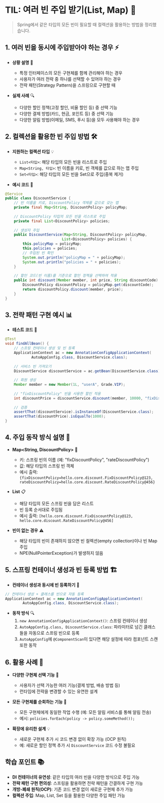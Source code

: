 # TIL: 여러 빈 주입 받기(List, Map) 🧩

> Spring에서 같은 타입의 모든 빈이 필요할 때 컬렉션을 활용하는 방법을 정리했습니다.

## 1. 여러 빈을 동시에 주입받아야 하는 경우 ⚡

- **상황 설명** 📝  
  - 특정 인터페이스의 모든 구현체를 함께 관리해야 하는 경우
  - 사용자가 여러 전략 중 하나를 선택할 수 있어야 하는 경우
  - 전략 패턴(Strategy Pattern)을 스프링으로 구현할 때

- **실제 사례** 🔍  
  - 다양한 할인 정책(고정 할인, 비율 할인 등) 중 선택 기능
  - 다양한 결제 방법(카드, 현금, 포인트 등) 중 선택 기능
  - 다양한 알림 방법(이메일, SMS, 푸시 등)을 모두 사용해야 하는 경우

## 2. 컬렉션을 활용한 빈 주입 방법 🛠️

- **지원하는 컬렉션 타입** 💡  
  - `List<타입>`: 해당 타입의 모든 빈을 리스트로 주입
  - `Map<String, 타입>`: 빈 이름을 키로, 빈 객체를 값으로 하는 맵 주입
  - `Set<타입>`: 해당 타입의 모든 빈을 Set으로 주입(중복 제거)

- **예시 코드** 📑

```java
@Service
public class DiscountService {
    // 빈 이름을 키로, DiscountPolicy 객체를 값으로 갖는 맵
    private final Map<String, DiscountPolicy> policyMap;
    
    // DiscountPolicy 타입의 모든 빈을 리스트로 주입
    private final List<DiscountPolicy> policies;
    
    // 생성자 주입
    public DiscountService(Map<String, DiscountPolicy> policyMap, 
                          List<DiscountPolicy> policies) {
        this.policyMap = policyMap;
        this.policies = policies;
        // 주입된 빈 확인
        System.out.println("policyMap = " + policyMap);
        System.out.println("policies = " + policies);
    }
    
    // 할인 코드(빈 이름)를 기준으로 할인 정책을 선택하여 적용
    public int discount(Member member, int price, String discountCode) {
        DiscountPolicy discountPolicy = policyMap.get(discountCode);
        return discountPolicy.discount(member, price);
    }
}
```

## 3. 전략 패턴 구현 예시 📊

- **테스트 코드** 📑

```java
@Test
void findAllBean() {
    // 스프링 컨테이너 생성 및 빈 등록
    ApplicationContext ac = new AnnotationConfigApplicationContext(
            AutoAppConfig.class, DiscountService.class);
    
    // 서비스 빈 가져오기
    DiscountService discountService = ac.getBean(DiscountService.class);
    
    // 회원 생성
    Member member = new Member(1L, "userA", Grade.VIP);
    
    // "fixDiscountPolicy" 빈을 사용한 할인 적용
    int discountPrice = discountService.discount(member, 10000, "fixDiscountPolicy");
    
    // 검증
    assertThat(discountService).isInstanceOf(DiscountService.class);
    assertThat(discountPrice).isEqualTo(1000);
}
```

## 4. 주입 동작 방식 설명 🧩

- **Map<String, DiscountPolicy>** 🔄  
  - 키: 스프링 빈의 이름 (예: "fixDiscountPolicy", "rateDiscountPolicy")
  - 값: 해당 타입의 스프링 빈 객체
  - 예시 출력: `{fixDiscountPolicy=hello.core.discount.FixDiscountPolicy@123, rateDiscountPolicy=hello.core.discount.RateDiscountPolicy@456}`

- **List<DiscountPolicy>** 📋  
  - 해당 타입의 모든 스프링 빈을 담은 리스트
  - 빈 등록 순서대로 주입됨
  - 예시 출력: `[hello.core.discount.FixDiscountPolicy@123, hello.core.discount.RateDiscountPolicy@456]`

- **빈이 없는 경우** ⚠️  
  - 해당 타입의 빈이 존재하지 않으면 빈 컬렉션(empty collection)이나 빈 Map 주입
  - NPE(NullPointerException)가 발생하지 않음

## 5. 스프링 컨테이너 생성과 빈 등록 방법 🏗️

- **컨테이너 생성과 동시에 빈 등록하기** 📑

```java
// 컨테이너 생성 + 클래스를 빈으로 자동 등록
ApplicationContext ac = new AnnotationConfigApplicationContext(
        AutoAppConfig.class, DiscountService.class);
```

- **동작 방식** 🔍  
  1. `new AnnotationConfigApplicationContext()`: 스프링 컨테이너 생성
  2. `AutoAppConfig.class, DiscountService.class`: 파라미터로 넘긴 클래스들을 자동으로 스프링 빈으로 등록
  3. `AutoAppConfig`에 `@ComponentScan`이 있다면 해당 설정에 따라 컴포넌트 스캔 또한 동작

## 6. 활용 사례 💼

- **다양한 구현체 선택 기능** 🎯  
  - 사용자가 선택 가능한 여러 기능(결제 방법, 배송 방법 등)
  - 런타임에 전략을 변경할 수 있는 유연한 설계

- **모든 구현체를 순회하는 기능** 🔄  
  - 모든 구현체에게 동일한 작업 수행 (예: 모든 알림 서비스를 통해 알림 전송)
  - 예시: `policies.forEach(policy -> policy.someMethod());`

- **확장에 유리한 설계** 💡  
  - 새로운 구현체 추가 시 코드 변경 없이 확장 가능 (OCP 원칙)
  - 예: 새로운 할인 정책 추가 시 `DiscountService` 코드 수정 불필요

## 학습 포인트 📚

- **DI 컨테이너의 유연성**: 같은 타입의 여러 빈을 다양한 방식으로 주입 가능
- **전략 패턴 구현 편의성**: 스프링을 활용하면 전략 패턴을 간결하게 구현 가능
- **개방-폐쇄 원칙(OCP)**: 기존 코드 변경 없이 새로운 구현체 추가 가능
- **컬렉션 주입**: Map, List, Set 등을 활용한 다양한 주입 패턴 가능 